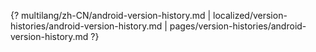 {? multilang/zh-CN/android-version-history.md | localized/version-histories/android-version-history.md | pages/version-histories/android-version-history.md ?}
